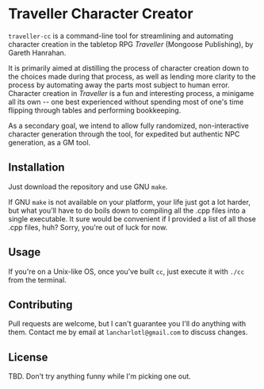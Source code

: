 # Traveller Character Creator

`traveller-cc` is a command-line tool for streamlining and automating character creation in the tabletop RPG *Traveller* (Mongoose Publishing), by Gareth Hanrahan.

It is primarily aimed at distilling the process of character creation down to the choices made during that process, as well as lending more clarity to the process by automating away the parts most subject to human error. Character creation in *Traveller* is a fun and interesting process, a minigame all its own -- one best experienced without spending most of one's time flipping through tables and performing bookkeeping.

As a secondary goal, we intend to allow fully randomized, non-interactive character generation through the tool, for expedited but authentic NPC generation, as a GM tool.

## Installation

Just download the repository and use GNU `make`.

If GNU `make` is not available on your platform, your life just got a lot harder, but what you'll have to do boils down to compiling all the .cpp files into a single executable. It sure would be convenient if I provided a list of all those .cpp files, huh? Sorry, you're out of luck for now.

## Usage

If you're on a Unix-like OS, once you've built `cc`, just execute it with `./cc` from the terminal.

## Contributing

Pull requests are welcome, but I can't guarantee you I'll do anything with them. Contact me by email at `lancharlotl@gmail.com` to discuss changes.

## License

TBD. Don't try anything funny while I'm picking one out.

